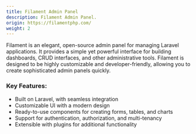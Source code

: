 ```yaml
---
title: Filament Admin Panel
description: Filament Admin Panel.
origin: https://filamentphp.com/
weight: 2
---
```


Filament is an elegant, open-source admin panel for managing Laravel applications. It provides a simple yet powerful interface for building dashboards, CRUD interfaces, and other administrative tools. Filament is designed to be highly customizable and developer-friendly, allowing you to create sophisticated admin panels quickly.

### Key Features:
* Built on Laravel, with seamless integration
* Customizable UI with a modern design
* Ready-to-use components for creating forms, tables, and charts
* Support for authentication, authorization, and multi-tenancy
* Extensible with plugins for additional functionality
